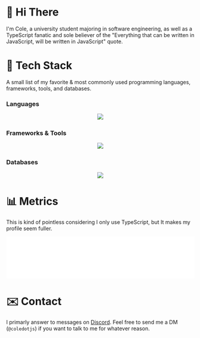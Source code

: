 # 👋 Hi There

I'm Cole, a university student majoring in software engineering, as well as a TypeScript fanatic and sole believer of the "Everything that can be written in JavaScript, will be written in JavaScript" quote. 

# 🧰 Tech Stack

A small list of my favorite & most commonly used programming languages, frameworks, tools, and databases.

### Languages

<p align="center">
  <a href="https://skillicons.dev">
    <img src="https://skillicons.dev/icons?i=ts,js,nodejs,bun,deno" />
  </a>
</p>

### Frameworks & Tools

<p align="center">
  <a href="https://skillicons.dev">
    <img src="https://skillicons.dev/icons?i=react,nextjs,tailwind,sass,vite" />
  </a>
</p>

### Databases

<p align="center">
  <a href="https://skillicons.dev">
    <img src="https://skillicons.dev/icons?i=postgres,mysql,sqlite,redis,mongodb" />
  </a>
</p>

# 📊 Metrics

This is kind of pointless considering I only use TypeScript, but It makes my profile seem fuller. 

<picture>
  <img src="/github-metrics.svg" alt="GitHub Metrics" draggable="false">
</picture>

# ✉️ Contact

I primarly answer to messages on [Discord](https://discord.com/). Feel free to send me a DM (`@coledotjs`) if you want to talk to me for whatever reason.